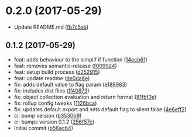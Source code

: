 <a name="0.2.0"></a>
# 0.2.0 (2017-05-29)

* Update README.md ([fb7c5ab](https://github.com/sorodrigo/simplif/commit/fb7c5ab))



<a name="0.1.2"></a>
## 0.1.2 (2017-05-29)

* feat: adds behaviour to the simplif if function ([14ecb61](https://github.com/sorodrigo/simplif/commit/14ecb61))
* feat: removes semantic-release ([f009924](https://github.com/sorodrigo/simplif/commit/f009924))
* feat: setup build process ([d252915](https://github.com/sorodrigo/simplif/commit/d252915))
* feat: update readme ([de0da6e](https://github.com/sorodrigo/simplif/commit/de0da6e))
* fix: adds default value to flag param ([e189983](https://github.com/sorodrigo/simplif/commit/e189983))
* fix: includes dist files ([ff40873](https://github.com/sorodrigo/simplif/commit/ff40873))
* fix: object collection evaluation and return format ([81fbf3e](https://github.com/sorodrigo/simplif/commit/81fbf3e))
* fix: rollup config tweaks ([1126bca](https://github.com/sorodrigo/simplif/commit/1126bca))
* fix: updates default export and sets default flag to silent false ([4e6eff2](https://github.com/sorodrigo/simplif/commit/4e6eff2))
* ci: bump version ([b3530b9](https://github.com/sorodrigo/simplif/commit/b3530b9))
* ci: bumps version 0.1.2 ([256f57c](https://github.com/sorodrigo/simplif/commit/256f57c))
* Initial commit ([b56acb4](https://github.com/sorodrigo/simplif/commit/b56acb4))



